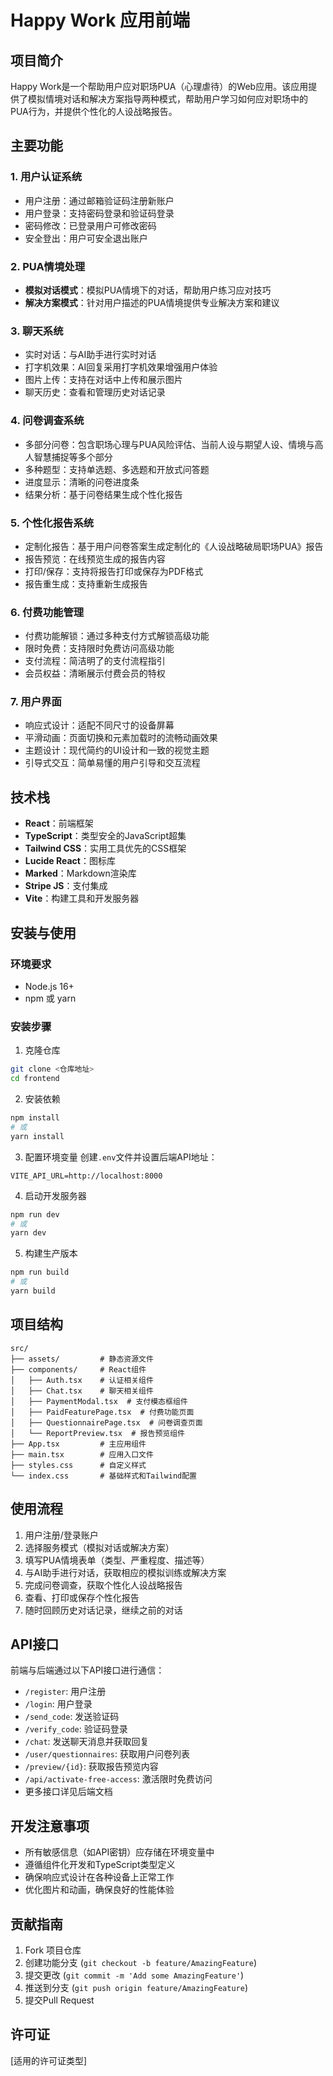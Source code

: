 # Happy Work 应用前端

## 项目简介

Happy Work是一个帮助用户应对职场PUA（心理虐待）的Web应用。该应用提供了模拟情境对话和解决方案指导两种模式，帮助用户学习如何应对职场中的PUA行为，并提供个性化的人设战略报告。

## 主要功能

### 1. 用户认证系统
- 用户注册：通过邮箱验证码注册新账户
- 用户登录：支持密码登录和验证码登录
- 密码修改：已登录用户可修改密码
- 安全登出：用户可安全退出账户

### 2. PUA情境处理
- **模拟对话模式**：模拟PUA情境下的对话，帮助用户练习应对技巧
- **解决方案模式**：针对用户描述的PUA情境提供专业解决方案和建议

### 3. 聊天系统
- 实时对话：与AI助手进行实时对话
- 打字机效果：AI回复采用打字机效果增强用户体验
- 图片上传：支持在对话中上传和展示图片
- 聊天历史：查看和管理历史对话记录

### 4. 问卷调查系统
- 多部分问卷：包含职场心理与PUA风险评估、当前人设与期望人设、情境与高人智慧捕捉等多个部分
- 多种题型：支持单选题、多选题和开放式问答题
- 进度显示：清晰的问卷进度条
- 结果分析：基于问卷结果生成个性化报告

### 5. 个性化报告系统
- 定制化报告：基于用户问卷答案生成定制化的《人设战略破局职场PUA》报告
- 报告预览：在线预览生成的报告内容
- 打印/保存：支持将报告打印或保存为PDF格式
- 报告重生成：支持重新生成报告

### 6. 付费功能管理
- 付费功能解锁：通过多种支付方式解锁高级功能
- 限时免费：支持限时免费访问高级功能
- 支付流程：简洁明了的支付流程指引
- 会员权益：清晰展示付费会员的特权

### 7. 用户界面
- 响应式设计：适配不同尺寸的设备屏幕
- 平滑动画：页面切换和元素加载时的流畅动画效果
- 主题设计：现代简约的UI设计和一致的视觉主题
- 引导式交互：简单易懂的用户引导和交互流程

## 技术栈

- **React**：前端框架
- **TypeScript**：类型安全的JavaScript超集
- **Tailwind CSS**：实用工具优先的CSS框架
- **Lucide React**：图标库
- **Marked**：Markdown渲染库
- **Stripe JS**：支付集成
- **Vite**：构建工具和开发服务器

## 安装与使用

### 环境要求
- Node.js 16+
- npm 或 yarn

### 安装步骤

1. 克隆仓库
```bash
git clone <仓库地址>
cd frontend
```

2. 安装依赖
```bash
npm install
# 或
yarn install
```

3. 配置环境变量
创建`.env`文件并设置后端API地址：
```
VITE_API_URL=http://localhost:8000
```

4. 启动开发服务器
```bash
npm run dev
# 或
yarn dev
```

5. 构建生产版本
```bash
npm run build
# 或
yarn build
```

## 项目结构

```
src/
├── assets/         # 静态资源文件
├── components/     # React组件
│   ├── Auth.tsx    # 认证相关组件
│   ├── Chat.tsx    # 聊天相关组件
│   ├── PaymentModal.tsx  # 支付模态框组件
│   ├── PaidFeaturePage.tsx  # 付费功能页面
│   ├── QuestionnairePage.tsx  # 问卷调查页面
│   └── ReportPreview.tsx  # 报告预览组件
├── App.tsx         # 主应用组件
├── main.tsx        # 应用入口文件
├── styles.css      # 自定义样式
└── index.css       # 基础样式和Tailwind配置
```

## 使用流程

1. 用户注册/登录账户
2. 选择服务模式（模拟对话或解决方案）
3. 填写PUA情境表单（类型、严重程度、描述等）
4. 与AI助手进行对话，获取相应的模拟训练或解决方案
5. 完成问卷调查，获取个性化人设战略报告
6. 查看、打印或保存个性化报告
7. 随时回顾历史对话记录，继续之前的对话

## API接口

前端与后端通过以下API接口进行通信：

- `/register`: 用户注册
- `/login`: 用户登录
- `/send_code`: 发送验证码
- `/verify_code`: 验证码登录
- `/chat`: 发送聊天消息并获取回复
- `/user/questionnaires`: 获取用户问卷列表
- `/preview/{id}`: 获取报告预览内容
- `/api/activate-free-access`: 激活限时免费访问
- 更多接口详见后端文档

## 开发注意事项

- 所有敏感信息（如API密钥）应存储在环境变量中
- 遵循组件化开发和TypeScript类型定义
- 确保响应式设计在各种设备上正常工作
- 优化图片和动画，确保良好的性能体验

## 贡献指南

1. Fork 项目仓库
2. 创建功能分支 (`git checkout -b feature/AmazingFeature`)
3. 提交更改 (`git commit -m 'Add some AmazingFeature'`)
4. 推送到分支 (`git push origin feature/AmazingFeature`)
5. 提交Pull Request

## 许可证

[适用的许可证类型] 